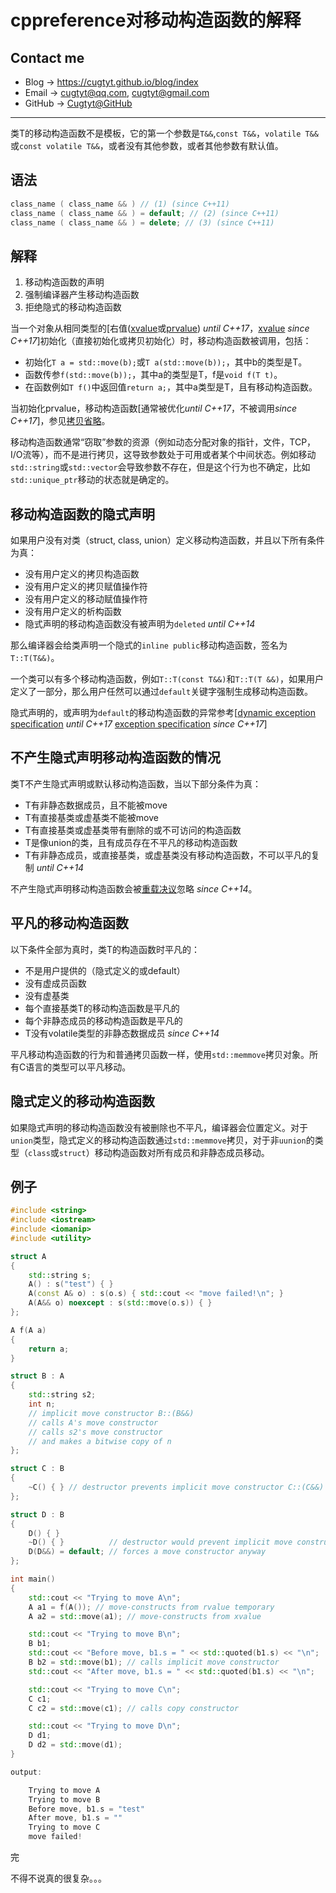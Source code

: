 # cppreference对移动构造函数的解释

## Contact me

* Blog -> <https://cugtyt.github.io/blog/index>
* Email -> <cugtyt@qq.com>, <cugtyt@gmail.com>
* GitHub -> [Cugtyt@GitHub](https://github.com/Cugtyt)

---

类T的移动构造函数不是模板，它的第一个参数是`T&&`,`const T&&`，`volatile T&&`或`const volatile T&&`，或者没有其他参数，或者其他参数有默认值。

## 语法

``` c++
class_name ( class_name && ) // (1) (since C++11)
class_name ( class_name && ) = default; // (2) (since C++11)
class_name ( class_name && ) = delete; // (3) (since C++11)
```

## 解释

1. 移动构造函数的声明
2. 强制编译器产生移动构造函数
3. 拒绝隐式的移动构造函数

当一个对象从相同类型的[右值([xvalue][1]或[prvalue][1]) *until C++17*，[xvalue][1] *since C++17*]初始化（直接初始化或拷贝初始化）时，移动构造函数被调用，包括：

* 初始化`T a = std::move(b);`或`T a(std::move(b));`，其中b的类型是T。
* 函数传参`f(std::move(b));`，其中a的类型是T，f是`void f(T t)`。
* 在函数例如`T f()`中返回值`return a;`，其中a类型是T，且有移动构造函数。

当初始化prvalue，移动构造函数[通常被优化*until C++17*，不被调用*since C++17*]，参见[拷贝省略](https://en.cppreference.com/w/cpp/language/copy_elision)。

移动构造函数通常“窃取”参数的资源（例如动态分配对象的指针，文件，TCP，I/O流等），而不是进行拷贝，这导致参数处于可用或者某个中间状态。例如移动`std::string`或`std::vector`会导致参数不存在，但是这个行为也不确定，比如`std::unique_ptr`移动的状态就是确定的。

[1]: https://en.cppreference.com/w/cpp/language/value_category

## 移动构造函数的隐式声明

如果用户没有对类（struct, class, union）定义移动构造函数，并且以下所有条件为真：

* 没有用户定义的拷贝构造函数
* 没有用户定义的拷贝赋值操作符
* 没有用户定义的移动赋值操作符
* 没有用户定义的析构函数
* 隐式声明的移动构造函数没有被声明为`deleted` *until C++14*

那么编译器会给类声明一个隐式的`inline public`移动构造函数，签名为`T::T(T&&)`。

一个类可以有多个移动构造函数，例如`T::T(const T&&)`和`T::T(T &&)`，如果用户定义了一部分，那么用户任然可以通过`default`关键字强制生成移动构造函数。

隐式声明的，或声明为`default`的移动构造函数的异常参考[[dynamic exception specification](https://en.cppreference.com/w/cpp/language/except_spec) *until C++17* [exception specification](https://en.cppreference.com/w/cpp/language/noexcept_spec) *since C++17*]

## 不产生隐式声明移动构造函数的情况

类T不产生隐式声明或默认移动构造函数，当以下部分条件为真：

* T有非静态数据成员，且不能被move
* T有直接基类或虚基类不能被move
* T有直接基类或虚基类带有删除的或不可访问的构造函数
* T是像union的类，且有成员存在不平凡的移动构造函数
* T有非静态成员，或直接基类，或虚基类没有移动构造函数，不可以平凡的复制 *until C++14*

不产生隐式声明移动构造函数会被[重载决议](https://en.cppreference.com/w/cpp/language/overload_resolution)忽略 *since C++14*。

## 平凡的移动构造函数

以下条件全部为真时，类T的构造函数时平凡的：

* 不是用户提供的（隐式定义的或default）
* 没有虚成员函数
* 没有虚基类
* 每个直接基类T的移动构造函数是平凡的
* 每个非静态成员的移动构造函数是平凡的
* T没有volatile类型的非静态数据成员 *since C++14*

平凡移动构造函数的行为和普通拷贝函数一样，使用`std::memmove`拷贝对象。所有C语言的类型可以平凡移动。

## 隐式定义的移动构造函数

如果隐式声明的移动构造函数没有被删除也不平凡，编译器会位置定义。对于`union`类型，隐式定义的移动构造函数通过`std::memmove`拷贝，对于非`uunion`的类型（`class`或`struct`）移动构造函数对所有成员和非静态成员移动。

## 例子

``` c++
#include <string>
#include <iostream>
#include <iomanip>
#include <utility>

struct A
{
    std::string s;
    A() : s("test") { }
    A(const A& o) : s(o.s) { std::cout << "move failed!\n"; }
    A(A&& o) noexcept : s(std::move(o.s)) { }
};

A f(A a)
{
    return a;
}

struct B : A
{
    std::string s2;
    int n;
    // implicit move constructor B::(B&&)
    // calls A's move constructor
    // calls s2's move constructor
    // and makes a bitwise copy of n
};

struct C : B
{
    ~C() { } // destructor prevents implicit move constructor C::(C&&)
};

struct D : B
{
    D() { }
    ~D() { }          // destructor would prevent implicit move constructor D::(D&&)
    D(D&&) = default; // forces a move constructor anyway
};

int main()
{
    std::cout << "Trying to move A\n";
    A a1 = f(A()); // move-constructs from rvalue temporary
    A a2 = std::move(a1); // move-constructs from xvalue

    std::cout << "Trying to move B\n";
    B b1;
    std::cout << "Before move, b1.s = " << std::quoted(b1.s) << "\n";
    B b2 = std::move(b1); // calls implicit move constructor
    std::cout << "After move, b1.s = " << std::quoted(b1.s) << "\n";

    std::cout << "Trying to move C\n";
    C c1;
    C c2 = std::move(c1); // calls copy constructor

    std::cout << "Trying to move D\n";
    D d1;
    D d2 = std::move(d1);
}

output:

    Trying to move A
    Trying to move B
    Before move, b1.s = "test"
    After move, b1.s = ""
    Trying to move C
    move failed!
```

完

不得不说真的很复杂。。。
